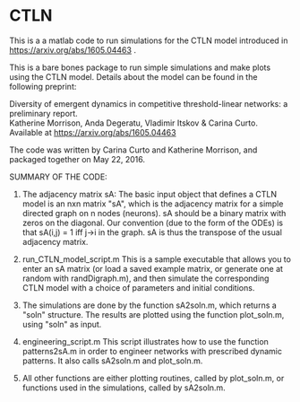 # CTLN
This is a a matlab code to run simulations for the CTLN model introduced in https://arxiv.org/abs/1605.04463 .

This is a bare bones package to run simple simulations and make plots using the CTLN model. Details about the model can be found in the following preprint:

Diversity of emergent dynamics in competitive threshold-linear networks: a preliminary report.  
Katherine Morrison, Anda Degeratu, Vladimir Itskov & Carina Curto.  Available at https://arxiv.org/abs/1605.04463

The code was written by Carina Curto and Katherine Morrison, and packaged together on May 22, 2016.

SUMMARY OF THE CODE:

1. The adjacency matrix sA: 
The basic input object that defines a CTLN model is an nxn matrix "sA", which is the adjacency matrix for a simple directed graph on n nodes (neurons).  sA should be a binary matrix with zeros on the diagonal.  Our convention (due to the form of the ODEs) is that sA(i,j) = 1 iff j->i in the graph. sA is thus the transpose of the usual adjacency matrix.

2.  run_CTLN_model_script.m 
This is a sample executable that allows you to enter an sA matrix (or load a saved example matrix, or generate one at random with randDigraph.m), and then simulate the corresponding CTLN model with a choice of parameters and initial conditions. 

3. The simulations are done by the function sA2soln.m, which returns a "soln" structure.  The results are plotted using the function plot_soln.m, using "soln" as input.

4.  engineering_script.m
This script illustrates how to use the function patterns2sA.m in order to engineer networks with prescribed dynamic patterns.
It also calls sA2soln.m and plot_soln.m.

5.  All other functions are either plotting routines, called by plot_soln.m,
or functions used in the simulations, called by sA2soln.m.
